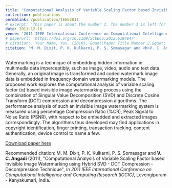 ```yaml
---
title: "Computational Analysis of Variable Scaling Factor based Invisible Image Watermarking using Hybrid SVD - DCT Compression - Decompression Technique"
collection: publications
permalink: /publication/IEEE2011
# excerpt: 'This paper is about the number 2. The number 3 is left for future work.'
date: 2011-12-16
venue: '2011 IEEE International Conference on Computational Intelligence and Computing Research (ICCIC), Levengipuram - Kanyakumari, India'
# paperurl: 'https://doi.org/10.1109/SCEECS.2012.6184847'
# citation: 'Your Name, You. (2010). &quot;Paper Title Number 2.&quot; <i>Journal of Materials Research</i>. 1(2).'
citation: 'M. M. Dixit, P. K. Kulkarni, P. S. Somasagar and <b>V. C. Angadi</b> (2011), &quot;Computational Analysis of Variable Scaling Factor based Invisible Image Watermarking using Hybrid SVD - DCT Compression - Decompression Technique&quot;, <i>In 2011 IEEE International Conference on Computational Intelligence and Computing Research (ICCIC)</i>, Levengipuram - Kanyakumari, India.'
---
```

Watermarking is a technique of embedding hidden information in multimedia data imperceptibly, such as image, video, audio and text data. Generally, an original image is transformed and coded watermark image data is embedded in frequency domain watermarking models. The proposed work explores the computational analysis of variable scaling factor (α) based invisible image watermarking process using the combination of Singular Value Decomposition (SVD) and Discrete Cosine Transform (DCT) compression and decompression algorithms. The performance analysis of such an invisible image watermarking system is measured using percentage Compression Ratio (%CR), Peak Signal to Noise Ratio (PSNR), with respect to be embedded and extracted images correspondingly. The algorithms thus developed may find applications in copyright identification, finger printing, transaction tracking, content authentication, device control to name a few.

[Download paper here](https://doi.org/10.1109/SCEECS.2012.6184847)

Recommended citation: M. M. Dixit, P. K. Kulkarni, P. S. Somasagar and <b>V. C. Angadi</b> (2011), &quot;Computational Analysis of Variable Scaling Factor based Invisible Image Watermarking using Hybrid SVD - DCT Compression - Decompression Technique&quot;, <i>In 2011 IEEE International Conference on Computational Intelligence and Computing Research (ICCIC)</i>, Levengipuram - Kanyakumari, India.